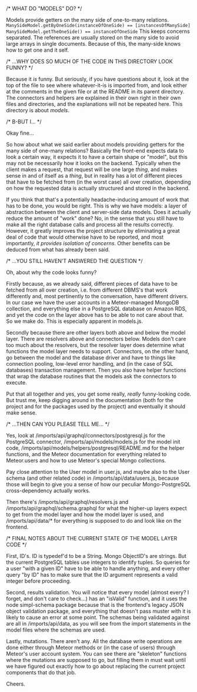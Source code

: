 /* WHAT DO "MODELS" DO? */

Models provide getters on the many side of one-to-many relations.
`ManySideModel.getByOneSide(instanceOfOneSide) == [instancesOfManySide]`
`ManySideModel.getTheOneSide() == instanceOfOneSide` This keeps concerns
separated. The references are usually stored on the many side to avoid large
arrays in single documents. Because of this, the many-side knows how to get one
and it self.

/* ...WHY DOES SO MUCH OF THE CODE IN THIS DIRECTORY LOOK FUNNY? */

Because it _is_ funny. But seriously, if you have questions about it,
look at the top of the file to see where whatever-it-is is imported from,
and look either at the comments in the given file or at the README
in its parent directory. The connectors and helpers are explained in
their own right in their own files and directories, and the explanations
will not be repeated here. This directory is about *models*.

/* B-BUT I... */

Okay fine...

So how about what we said earlier about models providing getters
for the many side of one-many relations? Basically the front-end
expects data to look a certain way, it expects it to have a certain
shape or "model", but this may not be necessarily how it looks on
the backend. Typically when the client makes a request, that request
will be one large _thing_, and makes sense in and of itself as a
_thing_, but in reality has a lot of different pieces that have to
be fetched from (in the worst case) all over creation, depending on
how the requested data is actually structured and stored in the backend.

If you think that that's a potentially headache-inducing amount of
work that has to be done, you would be right. This is why we have
models: a layer of abstraction between the client and server-side
data models. Does it actually reduce the amount of "work" done? No,
in the sense that you still have to make all the right database
calls and process all the results correctly. However, it greatly improves
the project structure by eliminating a great deal of code that would
otherwise have to be reported, and most importantly,
_it provides isolation of concerns_. Other benefits can be deduced
from what has already been said.

/* ...YOU STILL HAVEN'T ANSWERED THE QUESTION */

Oh, about why the code looks funny?

Firstly because, as we already said, different pieces of data have to be
fetched from all over creation, i.e. from different DBMS's that work
differently and, most pertinently to the conversation, have different drivers.
In our case we have the user accounts in a Meteor-managed MongoDB collection,
and everything else in a PostgreSQL database on Amazon RDS, and yet the code
on the layer above has to be able to not care about that. So we make do.
This is especially apparent in models.js.

Secondly because there are other layers both above and below the model layer.
There are resolvers above and connectors below. Models don't care too much
about the resolvers, but the resolver layer does determine what functions the
model layer needs to support. Connectors, on the other hand, go between the
model and the database driver and have to things like connection pooling,
low-level error handling, and (in the case of SQL databases) transaction
management. Then you also have helper functions that wrap the database routines
that the models ask the connectors to execute.

Put that all together and yes, you get some really, _really_ funny-looking code.
But trust me, keep digging around in the documentation (both for the project
and for the packages used by the project) and eventually it should make sense.

/* ...THEN CAN YOU PLEASE TELL ME... */

Yes, look at /imports/api/graphql/connectors/postgresql.js for the PostgreSQL
connector, /imports/api/models/models.js for the model init code,
/imports/api/models/helpers/postgresql/README.md for the helper functions,
and the Meteor documentation for everything related to Meteor.users and how
to use Meteor's special Mongo collections.

Pay close attention to the User model in user.js, and maybe also to the User
schema (and other related code) in /imports/api/data/users.js, because those
will begin to give you a sense of how our peculiar Mongo-PostgreSQL
cross-dependency actually works.

Then there's /imports/api/graphql/resolvers.js
and /imports/api/graphql/schema.graphql for what the higher-up layers expect
to get from the model layer and how the model layer is used, and
/imports/api/data/* for everything is supposed to do and look like on the frontend.

/* FINAL NOTES ABOUT THE CURRENT STATE OF THE MODEL LAYER CODE */

First, ID's. ID is typedef'd to be a String. Mongo ObjectID's are strings.
But the current PostgreSQL tables use integers to identify tuples.
So queries for a user "with a given ID" have to be able to handle anything,
and every other query "by ID" has to make sure that the ID argument represents
a valid integer before proceeding.

Second, results validation. You will notice that every model (almost every?
I forget, and don't care to check...) has an "isValid" function, and it uses
the node simpl-schema package because that is the frontend's legacy JSON
object validation package, and everything that doesn't pass muster with it
is likely to cause an error at some point. The schemas being validated against
are all in /imports/api/data, as you will see from the import statements in
the model files where the schemas are used.

Lastly, mutations. There aren't any. All the database write operations are
done either through Meteor methods or (in the case of users) through Meteor's
user account system. You can see there are "skeleton" functions where the
mutations are supposed to go, but filling them in must wait until we have
figured out exactly how to go about replacing the current project components
that do that job.

Cheers.
